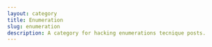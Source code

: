 ```yaml
---
layout: category
title: Enumeration
slug: enumeration
description: A category for hacking enumerations tecnique posts.
---
```


